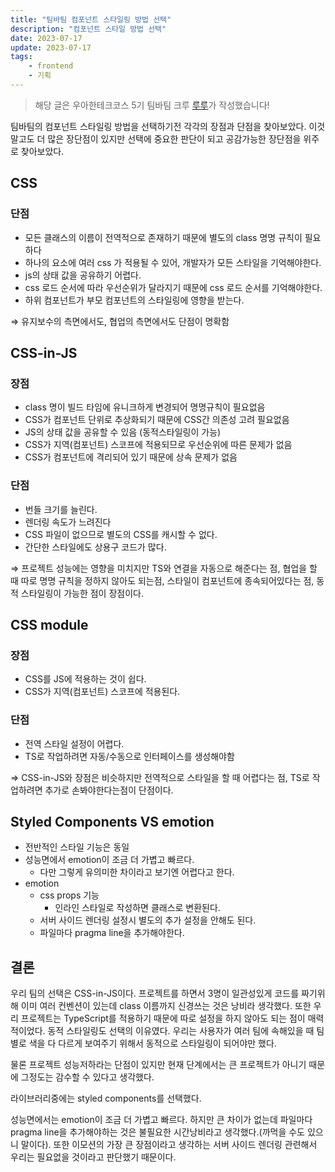 ```yaml
---
title: "팀바팀 컴포넌트 스타일링 방법 선택"
description: "컴포넌트 스타일 방법 선택"
date: 2023-07-17
update: 2023-07-17
tags:
    - frontend
    - 기획
---
```


> 해당 글은 우아한테크코스 5기 팀바팀 크루 [루루](https://github.com/hafnium1923)가 작성했습니다!

팀바팀의 컴포넌트 스타일링 방법을 선택하기전 각각의 장점과 단점을 찾아보았다. 이것말고도 더 많은 장단점이 있지만 선택에 중요한 판단이 되고 공감가능한 장단점을 위주로 찾아보았다.

## CSS

### 단점

- 모든 클래스의 이름이 전역적으로 존재하기 때문에 별도의 class 명명 규칙이 필요하다
- 하나의 요소에 여러 css 가 적용될 수 있어, 개발자가 모든 스타일을 기억해야한다.
- js의 상태 값을 공유하기 어렵다.
- css 로드 순서에 따라 우선순위가 달라지기 때문에 css 로드 순서를 기억해야한다.
- 하위 컴포넌트가 부모 컴포넌트의 스타일링에 영향을 받는다.

⇒ 유지보수의 측면에서도, 협업의 측면에서도 단점이 명확함

## CSS-in-JS

### 장점

- class 명이 빌드 타임에 유니크하게 변경되어 명명규칙이 필요없음
- CSS가 컴포넌트 단위로 추상화되기 때문에 CSS간 의존성 고려 필요없음
- JS의 상태 값을 공유할 수 있음 (동적스타일링이 가능)
- CSS가 지역(컴포넌트) 스코프에 적용되므로 우선순위에 따른 문제가 없음
- CSS가 컴포넌트에 격리되어 있기 때문에 상속 문제가 없음

### 단점

- 번들 크기를 늘린다.
- 렌더링 속도가 느려진다
- CSS 파일이 없으므로 별도의 CSS를 캐시할 수 없다.
- 간단한 스타일에도 상용구 코드가 많다.

⇒ 프로젝트 성능에는 영향을 미치지만 TS와 연결을 자동으로 해준다는 점, 협업을 할 때 따로 명명 규칙을 정하지 않아도 되는점, 스타일이 컴포넌트에 종속되어있다는 점, 동적 스타일링이 가능한 점이 장점이다.

## CSS module

### 장점

- CSS를 JS에 적용하는 것이 쉽다.
- CSS가 지역(컴포넌트) 스코프에 적용된다.

### 단점

- 전역 스타일 설정이 어렵다.
- TS로 작업하려면 자동/수동으로 인터페이스를 생성해야함

⇒ CSS-in-JS와 장점은 비슷하지만 전역적으로 스타일을 할 때 어렵다는 점, TS로 작업하려면 추가로 손봐야한다는점이 단점이다.

## Styled Components VS emotion

- 전반적인 스타일 기능은 동일
- 성능면에서 emotion이 조금 더 가볍고 빠르다.
    - 다만 그렇게 유의미한 차이라고 보기엔 어렵다고 한다.
- emotion
    - css props 기능
        - 인라인 스타일로 작성하면 클래스로 변환된다.
    - 서버 사이드 렌더링 설정시 별도의 추가 설정을 안해도 된다.
    - 파일마다 pragma line을 추가해야한다.

## 결론

우리 팀의 선택은 CSS-in-JS이다. 프로젝트를 하면서 3명이 일관성있게 코드를 짜기위해 이미 여러 컨벤션이 있는데 class 이름까지 신경쓰는 것은 낭비라 생각했다. 또한 우리 프로젝트는 TypeScript를 적용하기 때문에 따로 설정을 하지 않아도 되는 점이 매력적이었다. 동적 스타일링도 선택의 이유였다. 우리는 사용자가 여러 팀에 속해있을 때 팀별로 색을 다 다르게 보여주기 위해서 동적으로 스타일링이 되어야만 했다.

물론 프로젝트 성능저하라는 단점이 있지만 현재 단계에서는 큰 프로젝트가 아니기 때문에 그정도는 감수할 수 있다고 생각했다.

라이브러리중에는 styled components를 선택했다.

성능면에서는 emotion이 조금 더 가볍고 빠르다. 하지만 큰 차이가 없는데 파일마다 pragma line을 추가해야하는 것은 불필요한 시간낭비라고 생각했다.(까먹을 수도 있으니 말이다). 또한 이모션의 가장 큰 장점이라고 생각하는 서버 사이드 렌더링 관련해서 우리는 필요없을 것이라고 판단했기 때문이다.
